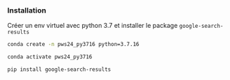 ### Installation

Créer un env virtuel avec python 3.7 et installer le package `google-search-results`

```bash
conda create -n pws24_py3716 python=3.7.16

conda activate pws24_py3716

pip install google-search-results
```

